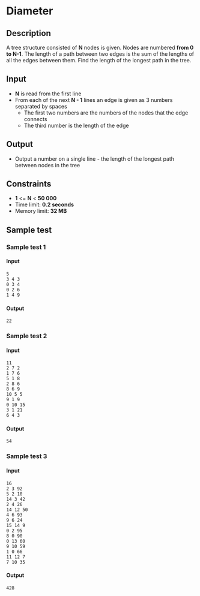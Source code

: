 # Diameter

## Description

A tree structure consisted of **N** nodes is given. Nodes are numbered **from 0 to N-1**.
The length of a path between two edges is the sum of the lengths of all the edges between them. Find the length of the longest path in the tree.

## Input
- **N** is read from the first line
- From each of the next **N - 1** lines an edge is given as 3 numbers separated by spaces
  - The first two numbers are the numbers of the nodes that the edge connects
  - The third number is the length of the edge

## Output
- Output a number on a single line - the length of the longest path between nodes in the tree

## Constraints
- **1** <= **N** < **50 000**
- Time limit: **0.2 seconds**
- Memory limit: **32 MB**

## Sample test

### Sample test 1

#### Input
```
5
3 4 3
0 3 4
0 2 6
1 4 9
```

#### Output
```
22
```

### Sample test 2

#### Input
```
11
2 7 2
1 7 6
5 1 8
2 8 6
8 6 9
10 5 5
9 1 9
0 10 15
3 1 21
6 4 3
```

#### Output
```
54
```

### Sample test 3

#### Input
```
16
2 3 92
5 2 10
14 3 42
2 4 26
14 12 50
4 6 93
9 6 24
15 14 9
0 2 95
8 0 90
0 13 60
9 10 59
1 0 66
11 12 7
7 10 35
```

#### Output
```
428
```
